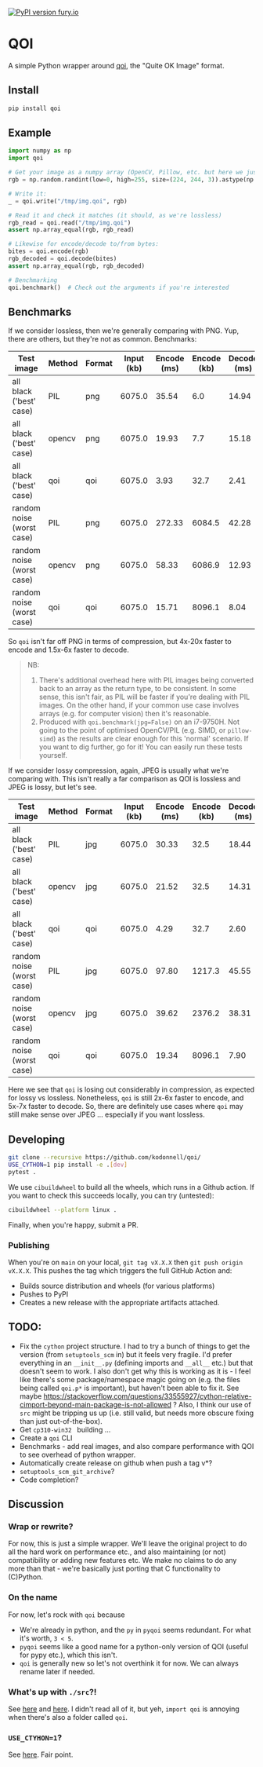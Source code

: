 [![PyPI version fury.io](https://badge.fury.io/py/qoi.svg)](https://pypi.python.org/pypi/qoi/)

# QOI

A simple Python wrapper around [qoi](https://github.com/phoboslab/qoi), the "Quite OK Image" format. 

## Install

```sh
pip install qoi
```

## Example

```python
import numpy as np
import qoi

# Get your image as a numpy array (OpenCV, Pillow, etc. but here we just create a bunch of noise)
rgb = np.random.randint(low=0, high=255, size=(224, 244, 3)).astype(np.uint8)

# Write it:
_ = qoi.write("/tmp/img.qoi", rgb)

# Read it and check it matches (it should, as we're lossless)
rgb_read = qoi.read("/tmp/img.qoi")
assert np.array_equal(rgb, rgb_read)

# Likewise for encode/decode to/from bytes:
bites = qoi.encode(rgb)
rgb_decoded = qoi.decode(bites)
assert np.array_equal(rgb, rgb_decoded)

# Benchmarking
qoi.benchmark()  # Check out the arguments if you're interested
```

## Benchmarks

If we consider lossless, then we're generally comparing with PNG. Yup, there are others, but they're not as common. Benchmarks:

| Test image                | Method | Format | Input (kb) | Encode (ms) | Encode (kb) | Decode (ms) |
| ------------------------- | ------ | ------ | ---------- | ----------- | ----------- | ----------- |
| all black ('best' case)   | PIL    | png    | 6075.0     | 35.54       | 6.0         | 14.94       |
| all black ('best' case)   | opencv | png    | 6075.0     | 19.93       | 7.7         | 15.18       |
| all black ('best' case)   | qoi    | qoi    | 6075.0     | 3.93        | 32.7        | 2.41        |
| random noise (worst case) | PIL    | png    | 6075.0     | 272.33      | 6084.5      | 42.28       |
| random noise (worst case) | opencv | png    | 6075.0     | 58.33       | 6086.9      | 12.93       |
| random noise (worst case) | qoi    | qoi    | 6075.0     | 15.71       | 8096.1      | 8.04        |

So `qoi` isn't far off PNG in terms of compression, but 4x-20x faster to encode and 1.5x-6x faster to decode.

> NB:
> 1. There's additional overhead here with PIL images being converted back to an array as the return type, to be consistent. In some sense, this isn't fair, as PIL will be faster if you're dealing with PIL images. On the other hand, if your common use case involves arrays (e.g. for computer vision) then it's reasonable.
> 2. Produced with `qoi.benchmark(jpg=False)` on an i7-9750H. Not going to the point of optimised OpenCV/PIL (e.g. SIMD, or `pillow-simd`) as the results are clear enough for this 'normal' scenario. If you want to dig further, go for it! You can easily run these tests yourself.

If we consider lossy compression, again, JPEG is usually what we're comparing with. This isn't really a far comparison as QOI is lossless and JPEG is lossy, but let's see.

| Test image                | Method | Format | Input (kb) | Encode (ms) | Encode (kb) | Decode (ms) |
| ------------------------- | ------ | ------ | ---------- | ----------- | ----------- | ----------- |
| all black ('best' case)   | PIL    | jpg    | 6075.0     | 30.33       | 32.5        | 18.44       |
| all black ('best' case)   | opencv | jpg    | 6075.0     | 21.52       | 32.5        | 14.31       |
| all black ('best' case)   | qoi    | qoi    | 6075.0     | 4.29        | 32.7        | 2.60        |
| random noise (worst case) | PIL    | jpg    | 6075.0     | 97.80       | 1217.3      | 45.55       |
| random noise (worst case) | opencv | jpg    | 6075.0     | 39.62       | 2376.2      | 38.31       |
| random noise (worst case) | qoi    | qoi    | 6075.0     | 19.34       | 8096.1      | 7.90        |

Here we see that `qoi` is losing out considerably in compression, as expected for lossy vs lossless. Nonetheless, `qoi` is still 2x-6x faster to encode, and 5x-7x faster to decode. So, there are definitely use cases where `qoi` may still make sense over JPEG ... especially if you want lossless.

## Developing

```sh
git clone --recursive https://github.com/kodonnell/qoi/
USE_CYTHON=1 pip install -e .[dev]
pytest .
```

We use `cibuildwheel` to build all the wheels, which runs in a Github action. If you want to check this succeeds locally, you can try (untested):

```sh
cibuildwheel --platform linux .
```

Finally, when you're happy, submit a PR.

### Publishing

When you're on `main` on your local, `git tag vX.X.X` then `git push origin vX.X.X`. This pushes the tag which triggers the full GitHub Action and:

- Builds source distribution and wheels (for various platforms)
- Pushes to PyPI
- Creates a new release with the appropriate artifacts attached.

## TODO:

- Fix the `cython` project structure. I had to try a bunch of things to get the version (from `setuptools_scm` in) but it feels very fragile. I'd prefer everything in an `__init__.py` (defining imports and `__all__` etc.) but that doesn't seem to work. I also don't get why this is working as it is - I feel like there's some package/namespace magic going on (e.g. the files being called `qoi.p*` is important), but haven't been able to fix it. See maybe https://stackoverflow.com/questions/33555927/cython-relative-cimport-beyond-main-package-is-not-allowed ? Also, I think our use of `src` might be tripping us up (i.e. still valid, but needs more obscure fixing than just out-of-the-box).
- Get `cp310-win32 ` building ...
- Create a `qoi` CLI
- Benchmarks - add real images, and also compare performance with QOI to see overhead of python wrapper.
- Automatically create release on github when push a tag v*? 
- `setuptools_scm_git_archive`?
- Code completion?

## Discussion

### Wrap or rewrite?

For now, this is just a simple wrapper. We'll leave the original project to do all the hard work on performance etc., and also maintaining (or not) compatibility or adding new features etc. We make no claims to do any more than that - we're basically just porting that C functionality to (C)Python.

### On the name

For now, let's rock with `qoi` because 

- We're already in python, and the `py` in `pyqoi` seems redundant. For what it's worth, `3 < 5`.
- `pyqoi` seems like a good name for a python-only version of QOI (useful for pypy etc.), which this isn't.
- `qoi` is generally new so let's not overthink it for now. We can always rename later if needed.

### What's up with `./src`?!

See [here](https://hynek.me/articles/testing-packaging/) and [here](https://blog.ionelmc.ro/2014/05/25/python-packaging/#the-structure). I didn't read all of it, but yeh, `import qoi` is annoying when there's also a folder called `qoi`.

### `USE_CTYHON=1`?

See [here](https://cython.readthedocs.io/en/latest/src/userguide/source_files_and_compilation.html#distributing-cython-modules). Fair point.